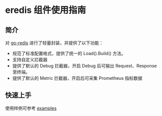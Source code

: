 # eredis 组件使用指南


## 简介 

对 [go-redis](https://github.com/go-redis/redis) 进行了轻量封装，并提供了以下功能：

- 规范了标准配置格式，提供了统一的 Load().Build() 方法。
- 支持自定义拦截器
- 提供了默认的 Debug 拦截器，开启 Debug 后可输出 Request、Response 至终端。
- 提供了默认的 Metric 拦截器，开启后可采集 Prometheus 指标数据

## 快速上手

使用样例可参考 [examples](./examples/main.go)

